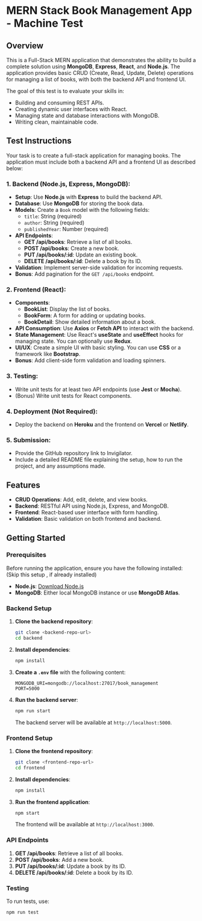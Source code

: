 # MERN Stack Book Management App - Machine Test

## Overview

This is a Full-Stack MERN application that demonstrates the ability to build a complete solution using **MongoDB**, **Express**, **React**, and **Node.js**. The application provides basic CRUD (Create, Read, Update, Delete) operations for managing a list of books, with both the backend API and frontend UI.

The goal of this test is to evaluate your skills in:
- Building and consuming REST APIs.
- Creating dynamic user interfaces with React.
- Managing state and database interactions with MongoDB.
- Writing clean, maintainable code.

## Test Instructions

Your task is to create a full-stack application for managing books. The application must include both a backend API and a frontend UI as described below:

### 1. **Backend (Node.js, Express, MongoDB)**:
   - **Setup**: Use **Node.js** with **Express** to build the backend API.
   - **Database**: Use **MongoDB** for storing the book data.
   - **Models**: Create a `Book` model with the following fields:
     - `title`: String (required)
     - `author`: String (required)
     - `publishedYear`: Number (required)
   - **API Endpoints**:
     - **GET /api/books**: Retrieve a list of all books.
     - **POST /api/books**: Create a new book.
     - **PUT /api/books/:id**: Update an existing book.
     - **DELETE /api/books/:id**: Delete a book by its ID.
   - **Validation**: Implement server-side validation for incoming requests.
   - **Bonus**: Add pagination for the `GET /api/books` endpoint.

### 2. **Frontend (React)**:
   - **Components**: 
     - **BookList**: Display the list of books.
     - **BookForm**: A form for adding or updating books.
     - **BookDetail**: Show detailed information about a book.
   - **API Consumption**: Use **Axios** or **Fetch API** to interact with the backend.
   - **State Management**: Use React's **useState** and **useEffect** hooks for managing state. You can optionally use **Redux**.
   - **UI/UX**: Create a simple UI with basic styling. You can use **CSS** or a framework like **Bootstrap**.
   - **Bonus**: Add client-side form validation and loading spinners.

### 3. **Testing**:
   - Write unit tests for at least two API endpoints (use **Jest** or **Mocha**).
   - (Bonus) Write unit tests for React components.

### 4. **Deployment** (Not Required):
   - Deploy the backend on **Heroku** and the frontend on **Vercel** or **Netlify**.

### 5. **Submission**:
   - Provide the GitHub repository link to Invigilator.
   - Include a detailed README file explaining the setup, how to run the project, and any assumptions made.

## Features

- **CRUD Operations**: Add, edit, delete, and view books.
- **Backend**: RESTful API using Node.js, Express, and MongoDB.
- **Frontend**: React-based user interface with form handling.
- **Validation**: Basic validation on both frontend and backend.

## Getting Started

### Prerequisites

Before running the application, ensure you have the following installed: (Skip this setup , if already installed)
- **Node.js**: [Download Node.js](https://nodejs.org/)
- **MongoDB**: Either local MongoDB instance or use **MongoDB Atlas**.

### Backend Setup

1. **Clone the backend repository**:
    ```bash
    git clone <backend-repo-url>
    cd backend
    ```

2. **Install dependencies**:
    ```bash
    npm install
    ```

3. **Create a `.env` file** with the following content:
    ```env
    MONGODB_URI=mongodb://localhost:27017/book_management
    PORT=5000
    ```

4. **Run the backend server**:
    ```bash
    npm run start
    ```

   The backend server will be available at `http://localhost:5000`.

### Frontend Setup

1. **Clone the frontend repository**:
    ```bash
    git clone <frontend-repo-url>
    cd frontend
    ```

2. **Install dependencies**:
    ```bash
    npm install
    ```

3. **Run the frontend application**:
    ```bash
    npm start
    ```

   The frontend will be available at `http://localhost:3000`.

### API Endpoints

1. **GET /api/books**: Retrieve a list of all books.
2. **POST /api/books**: Add a new book.
3. **PUT /api/books/:id**: Update a book by its ID.
4. **DELETE /api/books/:id**: Delete a book by its ID.

### Testing

To run tests, use:
```bash
npm run test
